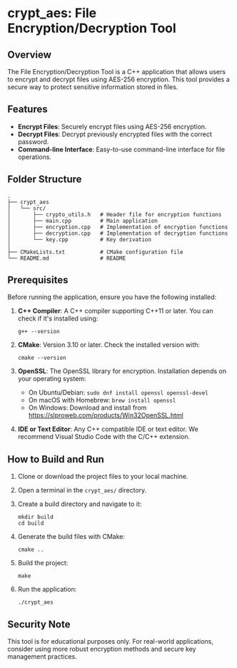 # crypt_aes: File Encryption/Decryption Tool

## Overview
The File Encryption/Decryption Tool is a C++ application that allows users to encrypt and decrypt files using AES-256 encryption. This tool provides a secure way to protect sensitive information stored in files.

## Features
* **Encrypt Files**: Securely encrypt files using AES-256 encryption.
* **Decrypt Files**: Decrypt previously encrypted files with the correct password.
* **Command-line Interface**: Easy-to-use command-line interface for file operations.

## Folder Structure
```
.
├── crypt_aes
│   └── src/
│       ├── crypto_utils.h   # Header file for encryption functions    
│       ├── main.cpp         # Main application
│       ├── encryption.cpp   # Implementation of encryption functions
│       ├── decryption.cpp   # Implementation of decryption functions
│       └── key.cpp          # Key derivation
│
├── CMakeLists.txt           # CMake configuration file
└── README.md                # README               
```

## Prerequisites
Before running the application, ensure you have the following installed:

1. **C++ Compiler**: A C++ compiler supporting C++11 or later. You can check if it's installed using:
   ```
   g++ --version
   ```

2. **CMake**: Version 3.10 or later. Check the installed version with:
   ```
   cmake --version
   ```

3. **OpenSSL**: The OpenSSL library for encryption. Installation depends on your operating system:
   - On Ubuntu/Debian: `sudo dnf install openssl openssl-devel`
   - On macOS with Homebrew: `brew install openssl`
   - On Windows: Download and install from https://slproweb.com/products/Win32OpenSSL.html

4. **IDE or Text Editor**: Any C++ compatible IDE or text editor. We recommend Visual Studio Code with the C/C++ extension.

## How to Build and Run

1. Clone or download the project files to your local machine.

2. Open a terminal in the `crypt_aes/` directory.

3. Create a build directory and navigate to it:
   ```
   mkdir build
   cd build
   ```

4. Generate the build files with CMake:
   ```
   cmake ..
   ```

5. Build the project:
   ```
   make
   ```

6. Run the application:
   ```
   ./crypt_aes
   ```

## Security Note
This tool is for educational purposes only. For real-world applications, consider using more robust encryption methods and secure key management practices.
